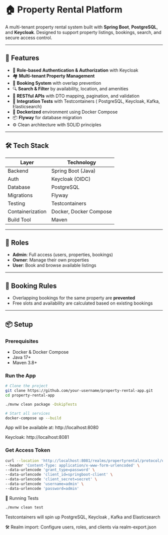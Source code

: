 # 🏠 Property Rental Platform

A multi-tenant property rental system built with **Spring Boot**, **PostgreSQL**, and **Keycloak**. Designed to support property listings, bookings, search, and secure access control.

---

## 🚀 Features

- 🔐 **Role-based Authentication & Authorization** with Keycloak  
- 🏘️ **Multi-tenant Property Management**  
- 📅 **Booking System** with overlap prevention  
- 🔍 **Search & Filter** by availability, location, and amenities  
- 📄 **RESTful APIs** with DTO mapping, pagination, and validation  
- 🧪 **Integration Tests** with Testcontainers ( PostgreSQL, Keycloak, Kafka, Elasticsearch)  
- 🐳 **Dockerized** environment using Docker Compose  
- 📦 **Flyway** for database migration  
- ⚙️ Clean architecture with SOLID principles  

---

## 🛠️ Tech Stack

| Layer            | Technology                   |
|------------------|------------------------------|
| Backend          | Spring Boot (Java)           |
| Auth             | Keycloak (OIDC)              |
| Database         | PostgreSQL                   |
| Migrations       | Flyway                       |
| Testing          | Testcontainers               |
| Containerization | Docker, Docker Compose       |
| Build Tool       | Maven                        |

---

## 📌 Roles

- **Admin**: Full access (users, properties, bookings)  
- **Owner**: Manage their own properties  
- **User**: Book and browse available listings  

---

## 🔄 Booking Rules

- Overlapping bookings for the same property are **prevented**  
- Free slots and availability are calculated based on existing bookings  

---

## 📦 Setup

### Prerequisites
- Docker & Docker Compose  
- Java 17+  
- Maven 3.8+  

### Run the App

```bash
# Clone the project
git clone https://github.com/your-username/property-rental-app.git
cd property-rental-app

./mvnw clean package -DskipTests

# Start all services
docker-compose up --build
```
App will be available at: http://localhost:8080

Keycloak: http://localhost:8081 

### Get Access Token
```bash
curl --location 'http://localhost:8081/realms/propertyrental/protocol/openid-connect/token' \
--header 'Content-Type: application/x-www-form-urlencoded' \
--data-urlencode 'grant_type=password' \
--data-urlencode 'client_id=springboot-client' \
--data-urlencode 'client_secret=secret' \
--data-urlencode 'username=admin' \
--data-urlencode 'password=admin'
```
🧪 Running Tests
```bash
./mvnw clean test
```
Testcontainers will spin up PostgreSQL, Keycloak , Kafka and Elasticsearch


🛠 Realm import: Configure users, roles, and clients via realm-export.json

